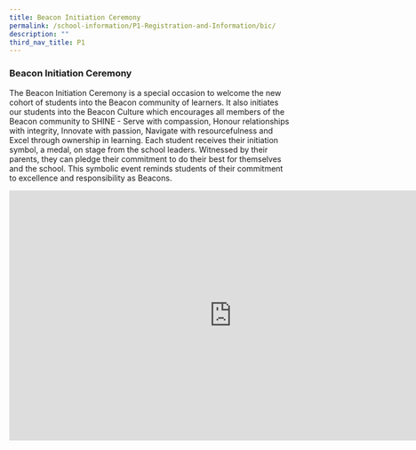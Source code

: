 ```yaml
---
title: Beacon Initiation Ceremony
permalink: /school-information/P1-Registration-and-Information/bic/
description: ""
third_nav_title: P1
---
```

### Beacon Initiation Ceremony

The Beacon Initiation Ceremony is a special occasion to welcome the new cohort of students into the Beacon community of learners. It also initiates our students into the Beacon Culture which encourages all members of the Beacon community to SHINE - Serve with compassion, Honour relationships with integrity, Innovate with passion, Navigate with resourcefulness and Excel through ownership in learning. Each student receives their initiation symbol, a medal, on stage from the school leaders. Witnessed by their parents, they can pledge their commitment to do their best for themselves and the school. This symbolic event reminds students of their commitment to excellence and responsibility as Beacons.

<iframe allowfullscreen="true" height="450" width="800" frameborder="0" src="https://docs.google.com/presentation/d/e/2PACX-1vQgIjgKGwvO2cuff3Nv8QUIwWfK4HeBWCCn650lWis1i5Rzudb5VIJ3mCvNQcQLjVniAOl71_azrCPr/embed?start=false&amp;loop=false&amp;delayms=3000"></iframe>